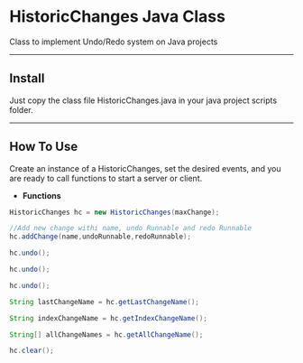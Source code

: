 # HistoricChanges Java Class

Class to implement Undo/Redo system on Java projects

---------------
## Install

Just copy the class file HistoricChanges.java in your java project scripts folder.

---------------
## How To Use

Create an instance of a HistoricChanges, set the desired events, and you are ready to call functions to start a server or client.

* __Functions__
```java
HistoricChanges hc = new HistoricChanges(maxChange);

//Add new change withi name, undo Runnable and redo Runnable
hc.addChange(name,undoRunnable,redoRunnable);

hc.undo();

hc.undo();

hc.undo();

String lastChangeName = hc.getLastChangeName();

String indexChangeName = hc.getIndexChangeName();

String[] allChangeNames = hc.getAllChangeName();

hc.clear();

```
